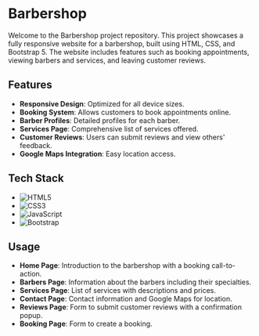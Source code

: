 # Barbershop

Welcome to the Barbershop project repository. This project showcases a fully responsive website for a barbershop, built using HTML, CSS, and Bootstrap 5. The website includes features such as booking appointments, viewing barbers and services, and leaving customer reviews.


## Features

- **Responsive Design**: Optimized for all device sizes.
- **Booking System**: Allows customers to book appointments online.
- **Barber Profiles**: Detailed profiles for each barber.
- **Services Page**: Comprehensive list of services offered.
- **Customer Reviews**: Users can submit reviews and view others' feedback.
- **Google Maps Integration**: Easy location access.

## Tech Stack

- ![HTML5](https://img.shields.io/badge/-HTML5-E34F26?style=flat&logo=html5&logoColor=white)
- ![CSS3](https://img.shields.io/badge/-CSS3-1572B6?style=flat&logo=css3&logoColor=white)
- ![JavaScript](https://img.shields.io/badge/-JavaScript-F7DF1E?style=flat&logo=javascript&logoColor=black)
- ![Bootstrap](https://img.shields.io/badge/-Bootstrap-563D7C?style=flat&logo=bootstrap&logoColor=white)

## Usage

- **Home Page**: Introduction to the barbershop with a booking call-to-action.
- **Barbers Page**: Information about the barbers including their specialties.
- **Services Page**: List of services with descriptions and prices.
- **Contact Page**: Contact information and Google Maps for location.
- **Reviews Page**: Form to submit customer reviews with a confirmation popup.
- **Booking Page**: Form to create a booking.

